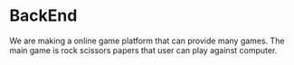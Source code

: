 # BackEnd
We are making a online game platform that can provide many games. The main game is rock scissors papers that user can play against computer.
